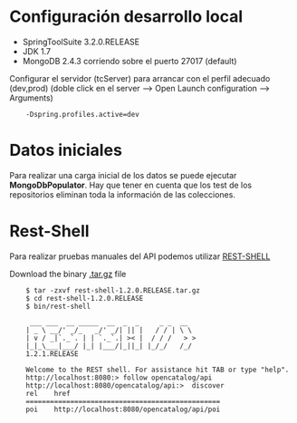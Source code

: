 # Configuración desarrollo local #

- SpringToolSuite 3.2.0.RELEASE
- JDK 1.7
- MongoDB 2.4.3 corriendo sobre el puerto 27017 (default)


Configurar el servidor (tcServer) para arrancar con el perfil adecuado (dev,prod)
(doble click en el server --> Open Launch configuration --> Arguments)


		-Dspring.profiles.active=dev

# Datos iniciales
Para realizar una carga inicial de los datos se puede ejecutar **MongoDbPopulator**.
Hay que tener en cuenta que los test de los repositorios eliminan toda la información de las colecciones. 

# Rest-Shell
Para realizar pruebas manuales del API podemos utilizar [REST-SHELL](https://github.com/SpringSource/rest-shell)

Download the binary [.tar.gz](https://github.com/SpringSource/rest-shell/downloads) file

		$ tar -zxvf rest-shell-1.2.0.RELEASE.tar.gz
		$ cd rest-shell-1.2.0.RELEASE
		$ bin/rest-shell
		
		 ___ ___  __ _____  __  _  _     _ _  __    
		| _ \ __/' _/_   _/' _/| || |   / / | \ \   
		| v / _|`._`. | | `._`.| >< |  / / /   > >  
		|_|_\___|___/ |_| |___/|_||_| |_/_/   /_/   
		1.2.1.RELEASE
		
		Welcome to the REST shell. For assistance hit TAB or type "help".
		http://localhost:8080:> follow opencatalog/api
		http://localhost:8080/opencatalog/api:>  discover
		rel    href                                     
		================================================
		poi    http://localhost:8080/opencatalog/api/poi












 